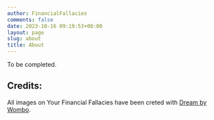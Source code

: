 ```yaml
---
author: FinancialFallacies
comments: false
date: 2023-10-16 09:19:53+00:00
layout: page
slug: about
title: About
---
```


To be completed.


## Credits:
All images on Your Financial Fallacies have been creted with [Dream by Wombo](https://dream.ai/).

